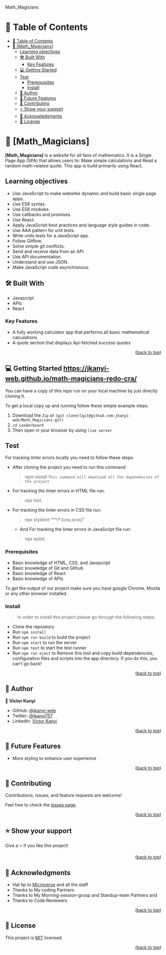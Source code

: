  <a name="readme-top">Math_Magicians</a>
# 📗 Table of Contents

- [📗 Table of Contents](#-table-of-contents)
- [📖 \[Math\_Magicians\] ](#-math_magicians-)
  - [Learning objectives ](#learning-objectives-)
  - [🛠 Built With ](#-built-with-)
    - [Key Features ](#key-features-)
  - [💻 Getting Started ](#-getting-started-)
  - [Test](#test)
    - [Prerequisites](#prerequisites)
    - [Install](#install)
  - [👥 Author ](#-author-)
  - [🔭 Future Features ](#-future-features-)
  - [🤝 Contributing ](#-contributing-)
  - [⭐️ Show your support ](#️-show-your-support-)
  - [🙏 Acknowledgments ](#-acknowledgments-)
  - [📝 License ](#-license-)

<!-- PROJECT DESCRIPTION -->

# 📖 [Math_Magicians] <a name="about-project"></a>

**[Math_Magicians]**  is a website for all fans of mathematics. It is a Single Page App (SPA) that allows users to: Make simple calculations and Read a random math-related quote. This app is build primarily using React.


## Learning objectives <a name="objectives"></a>

- Use JavaScript to make websites dynamic and build basic single page apps.
- Use ES6 syntax.
- Use ES6 modules.
- Use callbacks and promises.
- Use React.
- Apply JavaScript best practices and language style guides in code.
- Use AAA pattern for unit tests.
- Write units tests for a JavaScript app.
- Follow Gitflow.
- Solve simple git conflicts.
- Send and receive data from an API.
- Use API documentation.
- Understand and use JSON.
- Make JavaScript code asynchronous.

## 🛠 Built With <a name="built-with"></a>
- Javascript
- APIs
- React

<!-- Features -->

### Key Features <a name="key-features"></a>
- A fully working calculator app that performs all basic mathematical calculations
- A quote section that displays Api-fetched success quotes

<p align="right">(<a href="#readme-top">back to top</a>)</p>

<!-- GETTING STARTED -->

## 💻 Getting Started <a name="getting-started">https://jkanyi-web.github.io/math-magicians-redo-cra/</a>

You can have a copy of this repo run on your local machine by just directly cloning it.

To get a local copy up and running follow these simple example steps.
1. Download the `Zip` or `(git clone)[git@github.com:jkanyi-web/Math_Magicians.git]`
2. `cd Leaderboard`
3. Then open in your browser by using `live server`

## Test

For tracking linter errors locally you need to follow these steps:

- After cloning the project you need to run this command
  > npm install
   `This command will download all the dependencies of the project`

- For tracking the linter errors in HTML file run:
  > npx hint .

- For tracking the linter errors in CSS file run:
  > npx stylelint "**/*.{css,scss}"

  - And For tracking the linter errors in JavaScript file run:
  > npx eslint .

### Prerequisites

- Basic knowledge of HTML, CSS, and Javascript
- Basic knowledge of Git and Github
- Basic knowledge of React
- Basic knowledge of APIs

To get the output of our project make sure you have google Chrome, Mozila or any other browser installed.

### Install 

> In order to install this project please go through the following steps:

- Clone the repository
- Run `npm install`
- Run `npm run build` to build the project
- Run `npm start` to run the server
- Run `npm test` to start the test runner
- Run `npm run eject` to Remove this tool and copy build dependencies, configuration files
    and scripts into the app directory. If you do this, you can’t go back!


<p align="right">(<a href="#readme-top">back to top</a>)</p>

<!-- AUTHORS -->

## 👥 Author <a name="authors"></a>

👤 **Victor Kanyi**

- GitHub: [@jkanyi-web](https://github.com/jkanyi-web)
- Twitter: [@jkanyi757](https://twitter.com/jkanyi757)
- LinkedIn: [Victor Kanyi](https://www.linkedin.com/in/victor-kanyi-6668aa188/)

<p align="right">(<a href="#readme-top">back to top</a>)</p>

<!-- FUTURE FEATURES -->

## 🔭 Future Features <a name="future-features"></a>
- More styling to enhance user experience

<p align="right">(<a href="#readme-top">back to top</a>)</p>

<!-- CONTRIBUTING -->

## 🤝 Contributing <a name="contributing"></a>

Contributions, issues, and feature requests are welcome!

Feel free to check the [issues page](https://github.com/jkanyi-web/math-magicians-redo-cra/issues).

<p align="right">(<a href="#readme-top">back to top</a>)</p>

<!-- SUPPORT -->

## ⭐️ Show your support <a name="support"></a>

Give a ⭐️ if you like this project!

<p align="right">(<a href="#readme-top">back to top</a>)</p>

<!-- ACKNOWLEDGEMENTS -->

## 🙏 Acknowledgments <a name="acknowledgements"></a>

- Hat tip to [Microverse](https://www.microverse.org/) and all the staff
- Thanks to My coding Partners 
- Thanks to My Morning-session-group and Standup-team Partners and
- Thanks to Code Reviewers


<p align="right">(<a href="#readme-top">back to top</a>)</p>


<!-- LICENSE -->

## 📝 License <a name="license"></a>

This project is [MIT](LICENSE.txt) licensed.

<p align="right">(<a href="#readme-top">back to top</a>)</p>
